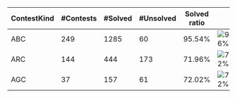 | ContestKind | #Contests | #Solved | #Unsolved | Solved ratio | |
| - | - | - | - | - | - |
| ABC | 249 | 1285 | 60 | 95.54% | ![96%](https://progress-bar.dev/96?title=Solved) |
| ARC | 144 | 444 | 173 | 71.96% | ![72%](https://progress-bar.dev/72?title=Solved) |
| AGC | 37 | 157 | 61 | 72.02% | ![72%](https://progress-bar.dev/72?title=Solved) |
